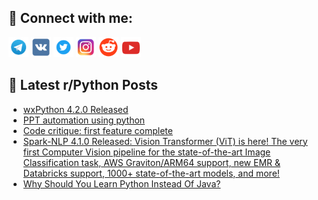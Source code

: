 ## 🔎 Connect with me:
[<img src="https://github.com/bullbesh/bullbesh/blob/main/images/Telegram.png" width="32" height="32" />](https://t.me/bullbesh)
[<img src="https://github.com/bullbesh/bullbesh/blob/main/images/VK.png" width="32" height="32" />](https://vk.com/bullbesh)
[<img src="https://github.com/bullbesh/bullbesh/blob/main/images/Twitter.png" width="32" height="32" />](https://twitter.com/bullbesh1)
[<img src="https://github.com/bullbesh/bullbesh/blob/main/images/Instagram.png" width="32" height="32" />](https://www.instagram.com/bullbesh)
[<img src="https://github.com/bullbesh/bullbesh/blob/main/images/Reddit.png" width="32" height="32" />](https://www.reddit.com/user/bullbesh)
[<img src="https://github.com/bullbesh/bullbesh/blob/main/images/YouTube.png" width="32" height="32" />](https://www.youtube.com/channel/UCtfjRs6uzgq5mfm8S06WTcg)

## 📕 Latest r/Python Posts
<!-- BLOG-POST-LIST:START -->
- [wxPython 4.2.0 Released](https://www.reddit.com/r/Python/comments/wxf4w0/wxpython_420_released/)
- [PPT automation using python](https://www.reddit.com/r/Python/comments/wxe72p/ppt_automation_using_python/)
- [Code critique: first feature complete](https://www.reddit.com/r/Python/comments/wxculm/code_critique_first_feature_complete/)
- [Spark-NLP 4.1.0 Released: Vision Transformer &lpar;ViT&rpar; is here! The very first Computer Vision pipeline for the state-of-the-art Image Classification task, AWS Graviton/ARM64 support, new EMR &amp; Databricks support, 1000+ state-of-the-art models, and more!](https://www.reddit.com/r/Python/comments/wxc7kc/sparknlp_410_released_vision_transformer_vit_is/)
- [Why Should You Learn Python Instead Of Java?](https://www.reddit.com/r/Python/comments/wxbreo/why_should_you_learn_python_instead_of_java/)
<!-- BLOG-POST-LIST:END -->
